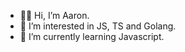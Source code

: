 - 👨‍💻 Hi, I’m Aaron.
- 👀 I’m interested in JS, TS and Golang.
- 🌱 I’m currently learning Javascript.
